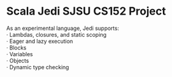 # Scala Jedi SJSU CS152 Project

As an experimental language, Jedi supports:  
·       Lambdas, closures, and static scoping  
·       Eager and lazy execution  
·       Blocks  
·       Variables  
·       Objects  
·       Dynamic type checking  
